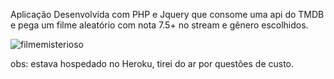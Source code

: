 Aplicação Desenvolvida com PHP e Jquery que consome uma api do TMDB e pega um filme aleatório com nota 7.5+ no stream e gênero escolhidos.

![filmemisterioso](https://github.com/user-attachments/assets/61420faf-a482-4ef5-87eb-6e1fe9ee10ff)

obs: estava hospedado no Heroku, tirei do ar por questões de custo.
